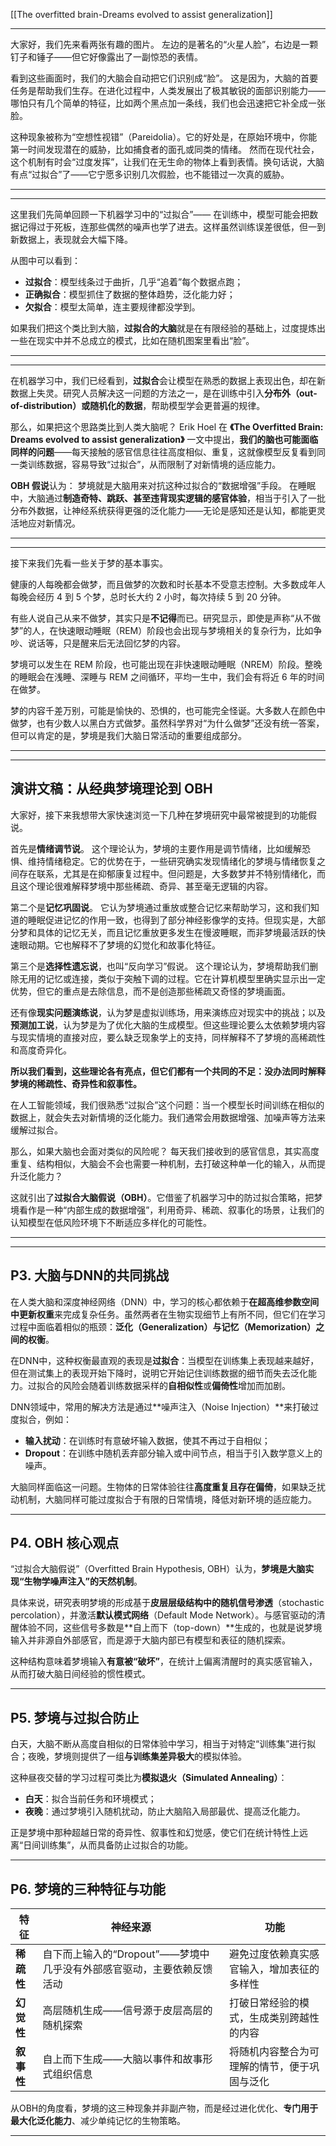 [[The overfitted brain-Dreams evolved to assist generalization]]







---

大家好，我们先来看两张有趣的图片。
左边的是著名的“火星人脸”，右边是一颗钉子和锤子——但它好像露出了一副惊恐的表情。

看到这些画面时，我们的大脑会自动把它们识别成“脸”。
这是因为，大脑的首要任务是帮助我们生存。在进化过程中，人类发展出了极其敏锐的面部识别能力——哪怕只有几个简单的特征，比如两个黑点加一条线，我们也会迅速把它补全成一张脸。

这种现象被称为“空想性视错”（Pareidolia）。它的好处是，在原始环境中，你能第一时间发现潜在的威胁，比如捕食者的面孔或同类的情绪。
然而在现代社会，这个机制有时会“过度发挥”，让我们在无生命的物体上看到表情。换句话说，大脑有点“过拟合”了——它宁愿多识别几次假脸，也不能错过一次真的威胁。

---


---

这里我们先简单回顾一下机器学习中的“过拟合”——
在训练中，模型可能会把数据记得过于死板，连那些偶然的噪声也学了进去。这样虽然训练误差很低，但一到新数据上，表现就会大幅下降。

从图中可以看到：

* **过拟合**：模型线条过于曲折，几乎“追着”每个数据点跑；
* **正确拟合**：模型抓住了数据的整体趋势，泛化能力好；
* **欠拟合**：模型太简单，连主要规律都没学到。

如果我们把这个类比到大脑，**过拟合的大脑**就是在有限经验的基础上，过度提炼出一些在现实中并不总成立的模式，比如在随机图案里看出“脸”。

---



---

在机器学习中，我们已经看到，**过拟合**会让模型在熟悉的数据上表现出色，却在新数据上失灵。研究人员解决这一问题的方法之一，是在训练中引入**分布外（out-of-distribution）或随机化的数据**，帮助模型学会更普遍的规律。

那么，如果把这个思路类比到人类大脑呢？
Erik Hoel 在 **《The Overfitted Brain: Dreams evolved to assist generalization》** 一文中提出，**我们的脑也可能面临同样的问题**——每天接触的感官信息往往高度相似、重复，这就像模型反复看到同一类训练数据，容易导致“过拟合”，从而限制了对新情境的适应能力。

**OBH 假说**认为：
梦境就是大脑用来对抗这种过拟合的“数据增强”手段。
在睡眠中，大脑通过**制造奇特、跳跃、甚至违背现实逻辑的感官体验**，相当于引入了一批分布外数据，让神经系统获得更强的泛化能力——无论是感知还是认知，都能更灵活地应对新情况。

---



---

接下来我们先看一些关于梦的基本事实。

健康的人每晚都会做梦，而且做梦的次数和时长基本不受意志控制。大多数成年人每晚会经历 4 到 5 个梦，总时长大约 2 小时，每次持续 5 到 20 分钟。

有些人说自己从来不做梦，其实只是**不记得**而已。研究显示，即使是声称“从不做梦”的人，在快速眼动睡眠（REM）阶段也会出现与梦境相关的复杂行为，比如争吵、说话等，只是醒来后无法回忆梦的内容。

梦境可以发生在 REM 阶段，也可能出现在非快速眼动睡眠（NREM）阶段。整晚的睡眠会在浅睡、深睡与 REM 之间循环，平均一生中，我们会有将近 6 年的时间在做梦。

梦的内容千差万别，可能是愉快的、恐惧的，也可能完全怪诞。大多数人在颜色中做梦，也有少数人以黑白方式做梦。虽然科学界对“为什么做梦”还没有统一答案，但可以肯定的是，梦境是我们大脑日常活动的重要组成部分。

---



---

## **演讲文稿：从经典梦境理论到 OBH**

大家好，接下来我想带大家快速浏览一下几种在梦境研究中最常被提到的功能假说。

首先是**情绪调节说**。
这个理论认为，梦境的主要作用是调节情绪，比如缓解恐惧、维持情绪稳定。它的优势在于，一些研究确实发现情绪化的梦境与情绪恢复之间存在联系，尤其是在抑郁康复过程中。但问题是，大多数梦并不特别情绪化，而且这个理论很难解释梦境中那些稀疏、奇异、甚至毫无逻辑的内容。

第二个是**记忆巩固说**。
它认为梦境通过重放或整合记忆来帮助学习，这和我们知道的睡眠促进记忆的作用一致，也得到了部分神经影像学的支持。但现实是，大部分梦和具体的记忆无关，而且记忆重放更多发生在慢波睡眠，而非梦境最活跃的快速眼动期。它也解释不了梦境的幻觉化和故事化特征。

第三个是**选择性遗忘说**，也叫“反向学习”假说。
这个理论认为，梦境帮助我们删除无用的记忆或连接，类似于突触下调的过程。它在计算机模型里确实显示出一定优势，但它的重点是去除信息，而不是创造那些稀疏又奇怪的梦境画面。

还有像**现实问题演练说**，认为梦是虚拟训练场，用来演练应对现实中的挑战；以及**预测加工说**，认为梦是为了优化大脑的生成模型。但这些理论要么太依赖梦境内容与现实情境的直接对应，要么缺乏现象学上的支持，同样解释不了梦境的高稀疏性和高度奇异化。

**所以我们看到，这些理论各有亮点，但它们都有一个共同的不足：没办法同时解释梦境的稀疏性、奇异性和叙事性。**

在人工智能领域，我们很熟悉“过拟合”这个问题：当一个模型长时间训练在相似的数据上，就会失去对新情境的泛化能力。我们通常会用数据增强、加噪声等方法来缓解过拟合。

那么，如果大脑也会面对类似的风险呢？
每天我们接收到的感官信息，其实高度重复、结构相似，大脑会不会也需要一种机制，去打破这种单一化的输入，从而提升泛化能力？

这就引出了**过拟合大脑假说（OBH）**。它借鉴了机器学习中的防过拟合策略，把梦境看作是一种“内部生成的数据增强”，利用奇异、稀疏、叙事化的场景，让我们的认知模型在低风险环境下不断适应多样化的可能性。

---



---

## **P3. 大脑与DNN的共同挑战**

在人类大脑和深度神经网络（DNN）中，学习的核心都依赖于**在超高维参数空间中更新权重**来完成复杂任务。虽然两者在生物实现细节上有所不同，但它们在学习过程中面临着相似的瓶颈：**泛化（Generalization）与记忆（Memorization）之间的权衡**。

在DNN中，这种权衡最直观的表现是**过拟合**：当模型在训练集上表现越来越好，但在测试集上的表现开始下降时，说明它开始记住训练数据的细节而失去泛化能力。过拟合的风险会随着训练数据采样的**自相似性**或**偏倚性**增加而加剧。

DNN领域中，常用的解决方法是通过\*\*噪声注入（Noise Injection）\*\*来打破过度拟合，例如：

* **输入扰动**：在训练时有意破坏输入数据，使其不再过于自相似；
* **Dropout**：在训练中随机丢弃部分输入或中间节点，相当于引入数学意义上的噪声。

大脑同样面临这一问题。生物体的日常体验往往**高度重复且存在偏倚**，如果缺乏扰动机制，大脑同样可能过度拟合于有限的日常情境，降低对新环境的适应能力。

---

## **P4. OBH 核心观点**

“过拟合大脑假说”（Overfitted Brain Hypothesis, OBH）认为，**梦境是大脑实现“生物学噪声注入”的天然机制**。

具体来说，研究表明梦境的形成基于**皮层层级结构中的随机信号渗透**（stochastic percolation），并激活**默认模式网络**（Default Mode Network）。与感官驱动的清醒体验不同，这些信号多数是\*\*自上而下（top-down）\*\*生成的，也就是说梦境输入并非源自外部感官，而是源于大脑内部已有模型和表征的随机探索。

这种结构意味着梦境输入**有意被“破坏”**，在统计上偏离清醒时的真实感官输入，从而打破大脑日间经验的惯性模式。

---

## **P5. 梦境与过拟合防止**

白天，大脑不断从高度自相似的日常体验中学习，相当于对特定“训练集”进行拟合；夜晚，梦境则提供了一组**与训练集差异极大**的模拟体验。

这种昼夜交替的学习过程可类比为**模拟退火（Simulated Annealing）**：

* **白天**：拟合当前任务和环境模式；
* **夜晚**：通过梦境引入随机扰动，防止大脑陷入局部最优、提高泛化能力。

正是梦境中那种超越日常的奇异性、叙事性和幻觉感，使它们在统计特性上远离“日间训练集”，从而具备防止过拟合的功能。

---

## **P6. 梦境的三种特征与功能**

| 特征      | 神经来源                                     | 功能                     |
| ------- | ---------------------------------------- | ---------------------- |
| **稀疏性** | 自下而上输入的“Dropout”——梦境中几乎没有外部感官驱动，主要依赖反馈活动 | 避免过度依赖真实感官输入，增加表征的多样性  |
| **幻觉性** | 高层随机生成——信号源于皮层高层的随机探索                    | 打破日常经验的模式，生成类别跨越性的内容   |
| **叙事性** | 自上而下生成——大脑以事件和故事形式组织信息                   | 将随机内容整合为可理解的情节，便于巩固与泛化 |

从OBH的角度看，梦境的这三种现象并非副产物，而是经过进化优化、**专门用于最大化泛化能力**、减少单纯记忆的生物策略。

---

